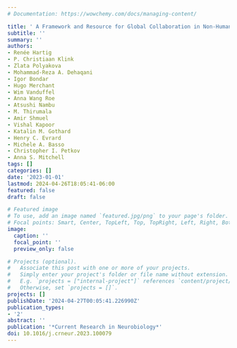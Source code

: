 ```yaml
---
# Documentation: https://wowchemy.com/docs/managing-content/

title: ' A Framework and Resource for Global Collaboration in Non-Human Primate Neuroscience '
subtitle: ''
summary: ''
authors:
- Renée Hartig
- P. Christiaan Klink
- Zlata Polyakova
- Mohammad-Reza A. Dehaqani
- Igor Bondar
- Hugo Merchant
- Wim Vanduffel
- Anna Wang Roe
- Atsushi Nambu
- M. Thirumala
- Amir Shmuel
- Vishal Kapoor
- Katalin M. Gothard
- Henry C. Evrard
- Michele A. Basso
- Christopher I. Petkov
- Anna S. Mitchell
tags: []
categories: []
date: '2023-01-01'
lastmod: 2024-04-26T18:05:41-06:00
featured: false
draft: false

# Featured image
# To use, add an image named `featured.jpg/png` to your page's folder.
# Focal points: Smart, Center, TopLeft, Top, TopRight, Left, Right, BottomLeft, Bottom, BottomRight.
image:
  caption: ''
  focal_point: ''
  preview_only: false

# Projects (optional).
#   Associate this post with one or more of your projects.
#   Simply enter your project's folder or file name without extension.
#   E.g. `projects = ["internal-project"]` references `content/project/deep-learning/index.md`.
#   Otherwise, set `projects = []`.
projects: []
publishDate: '2024-04-27T00:05:41.226990Z'
publication_types:
- '2'
abstract: ''
publication: '*Current Research in Neurobiology*'
doi: 10.1016/j.crneur.2023.100079
---
```


